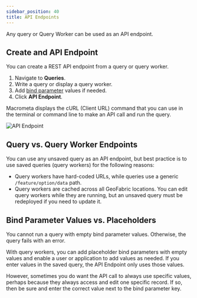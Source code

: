 ```yaml
---
sidebar_position: 40
title: API Endpoints
---
```


Any query or Query Worker can be used as an API endpoint.

## Create and API Endpoint

You can create a REST API endpoint from a query or query worker.

1. Navigate to **Queries**.
1. Write a query or display a query worker.
1. Add [bind parameter](fundamentals.md#bind-parameters) values if needed.
1. Click **API Endpoint**.

Macrometa displays the cURL (Client URL) command that you can use in the terminal or command line to make an API call and run the query.

![API Endpoint](/img/queries/api-endpoint.png)

## Query vs. Query Worker Endpoints

You can use any unsaved query as an API endpoint, but best practice is to use saved queries (query workers) for the following reasons:

- Query workers have hard-coded URLs, while queries use a generic `/feature/option/data` path.
- Query workers are cached across all GeoFabric locations. You can edit query workers while they are running, but an unsaved query must be redeployed if you need to update it.

## Bind Parameter Values vs. Placeholders

You cannot run a query with empty bind parameter values. Otherwise, the query fails with an error.

With query workers, you can add placeholder bind parameters with empty values and enable a user or application to add values as needed. If you enter values in the saved query, the API Endpoint only uses those values.

However, sometimes you do want the API call to always use specific values, perhaps because they always access and edit one specific record. If so, then be sure and enter the correct value next to the bind parameter key.